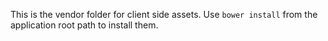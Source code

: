 This is the vendor folder for client side assets. Use `bower install` from the application root path to install them.
